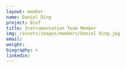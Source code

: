 ```yaml
---
layout: member
name: Daniel Ding
project: BioT
title: Instrumentation Team Member
img: /assets/images/members/Daniel Ding.jpg
email:
weight: 
biography: >
linkedin:
---
```


